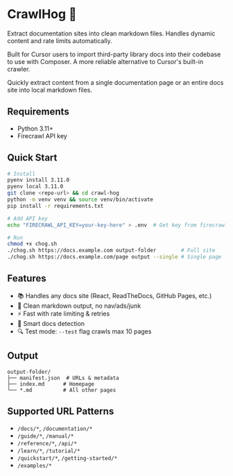 # CrawlHog 🐗

Extract documentation sites into clean markdown files. Handles dynamic content and rate limits automatically.

Built for Cursor users to import third-party library docs into their codebase to use with Composer. A more reliable alternative to Cursor's built-in crawler.

Quickly extract content from a single documentation page or an entire docs site into local markdown files.

## Requirements

- Python 3.11+
- Firecrawl API key 

## Quick Start

```bash
# Install
pyenv install 3.11.0
pyenv local 3.11.0
git clone <repo-url> && cd crawl-hog
python -m venv venv && source venv/bin/activate
pip install -r requirements.txt

# Add API key
echo "FIRECRAWL_API_KEY=your-key-here" > .env  # Get key from firecrawl.dev

# Run
chmod +x chog.sh
./chog.sh https://docs.example.com output-folder        # Full site
./chog.sh https://docs.example.com/page output --single # Single page
```

## Features

- 📚 Handles any docs site (React, ReadTheDocs, GitHub Pages, etc.)
- 🧹 Clean markdown output, no nav/ads/junk
- ⚡️ Fast with rate limiting & retries
- 🎯 Smart docs detection
- 🔍 Test mode: `--test` flag crawls max 10 pages

## Output

```
output-folder/
├── manifest.json  # URLs & metadata
├── index.md      # Homepage
└── *.md          # All other pages
```

## Supported URL Patterns

- `/docs/*`, `/documentation/*`
- `/guide/*`, `/manual/*`
- `/reference/*`, `/api/*`
- `/learn/*`, `/tutorial/*`
- `/quickstart/*`, `/getting-started/*`
- `/examples/*`